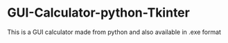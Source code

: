 # GUI-Calculator-python-Tkinter
This is a GUI calculator made from python and also available in .exe format 
